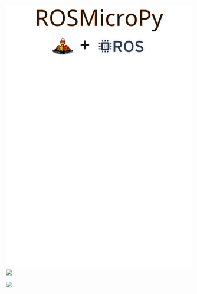 ![](docs/images/ROSMicroPyHeader.svg)
<img src="docs/images/RMP_SoftwareStacks.svg"  width="1300" >

![](docs/images/RMP_SoftwareStacks.svg)
